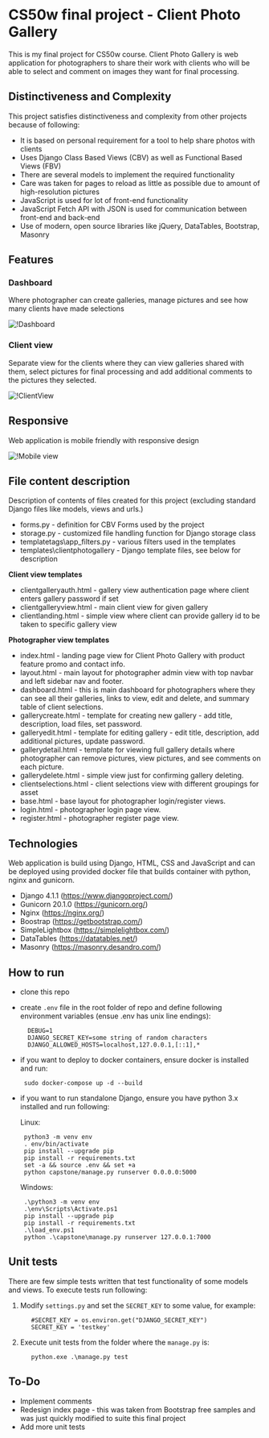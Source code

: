 # CS50w final project - Client Photo Gallery

This is my final project for CS50w course. Client Photo Gallery is web application for photographers to share their work with clients who will be able to select and comment on images they want for final processing.

## Distinctiveness and Complexity
This project satisfies distinctiveness and complexity from other projects because of following:

- It is based on personal requirement for a tool to help share photos with clients
- Uses Django Class Based Views (CBV) as well as Functional Based Views (FBV)
- There are several models to implement the required functionality
- Care was taken for pages to reload as little as possible due to amount of high-resolution pictures
- JavaScript is used for lot of front-end functionality
- JavaScript Fetch API with JSON is used for communication between front-end and back-end
- Use of modern, open source libraries like jQuery, DataTables, Bootstrap, Masonry

## Features
### Dashboard
Where photographer can create galleries, manage pictures and see how many clients have made selections

![!Dashboard](images/2022-11-27-10-54-55.png)

### Client view
Separate view for the clients where they can view galleries shared with them, select pictures for final processing and add additional comments to the pictures they selected.

![!ClientView](images/2022-11-27-10-57-27.png)

## Responsive
Web application is mobile friendly with responsive design

![!Mobile view](images/2022-11-27-11-14-57.png)

## File content description
Description of contents of files created for this project (excluding standard Django files like models, views and urls.)

- forms.py - definition for CBV Forms used by the project
- storage.py - customized file handling function for Django storage class
- templatetags\app_filters.py - various filters used in the templates
- templates\clientphotogallery - Django template  files, see below for description

**Client view templates**

- clientgalleryauth.html - gallery view authentication page where client enters gallery password if set
- clientgalleryview.html - main client view for given gallery
- clientlanding.html - simple view where client can provide gallery id to be taken to specific gallery view

**Photographer view templates**

- index.html - landing page view for Client Photo Gallery with product feature promo and contact info.
- layout.html - main layout for photographer admin view with top navbar and left sidebar nav and footer.
- dashboard.html - this is main dashboard for photographers where they can see all their galleries, links to view, edit and delete, and summary table of client selections.
- gallerycreate.html - template for creating new gallery - add title, description, load files, set password.
- galleryedit.html - template for editing gallery - edit title, description, add additional pictures, update password.
- gallerydetail.html - template for viewing full gallery details where photographer can remove pictures, view pictures, and see comments on each picture.
- gallerydelete.html - simple view just for confirming gallery deleting.
- clientselections.html - client selections view with different groupings for asset
- base.html - base layout for photographer login/register views.
- login.html - photographer login page view.
- register.html - photographer register page view.

## Technologies
Web application is build using Django, HTML, CSS and JavaScript and can be deployed using provided docker file that builds container with python, nginx and gunicorn.

- Django 4.1.1 (https://www.djangoproject.com/)
- Gunicorn 20.1.0 (https://gunicorn.org/)
- Nginx (https://nginx.org/)
- Boostrap (https://getbootstrap.com/)
- SimpleLightbox (https://simplelightbox.com/)
- DataTables (https://datatables.net/)
- Masonry (https://masonry.desandro.com/)

## How to run
* clone this repo
* create `.env` file in the root folder of repo and define following environment variables (ensue .env has unix line endings):
        
        DEBUG=1
        DJANGO_SECRET_KEY=some string of random characters
        DJANGO_ALLOWED_HOSTS=localhost,127.0.0.1,[::1],*

* if you want to deploy to docker containers, ensure docker is installed and run:

       sudo docker-compose up -d --build

* if you want to run standalone Django, ensure you have python 3.x installed and run following:
       
  Linux:

       python3 -m venv env
       . env/bin/activate
       pip install --upgrade pip
       pip install -r requirements.txt
       set -a && source .env && set +a
       python capstone/manage.py runserver 0.0.0.0:5000

  Windows:

       .\python3 -m venv env
       .\env\Scripts\Activate.ps1
       pip install --upgrade pip
       pip install -r requirements.txt
       .\load_env.ps1   
       python .\capstone\manage.py runserver 127.0.0.1:7000 

## Unit tests

There are few simple tests written that test functionality of some models and views. To execute tests run following:

1. Modify `settings.py` and set the `SECRET_KEY` to some value, for example:

          #SECRET_KEY = os.environ.get("DJANGO_SECRET_KEY")
          SECRET_KEY = 'testkey'

2. Execute unit tests from the folder where the `manage.py` is:

          python.exe .\manage.py test

## To-Do

- Implement comments
- Redesign index page - this was taken from Bootstrap free samples and was just quickly modified to suite this final project
- Add more unit tests

